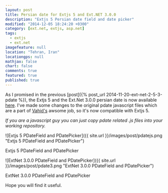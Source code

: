 ```yaml
---
layout: post
title: Persian date for Extjs 5 and Ext.NET 3.0.0
description: "Extjs 5 Persian date field and date picker"
modified: "2014-12-05 18:24:20 +0300"
category: [ext.net, extjs, asp.net]
tags: 
  - extjs
  - ext.net
imagefeature: null
location: "Tehran, Iran"
locationgps: null
mathjax: false
chart: false
comments: true
featured: true
published: true
---
```


As I promised in the previous [post]({% post_url 2014-11-20-ext-net-2-5-3-pdate %}), the Extjs 5 
and the Ext.Net 3.0.0 persian date is now available [here](https://github.com/hogaf/Hogaf.ExtNet3.UX). 
I've made some changes to the original pdate javascript files which are a part of [Vahid's](https://github.com/vahid-sohrabloo/Ext.Pdate) awsome job,
 so it's now compatible with Extjs 5.

*If you are a javascript guy you can just copy pdate related .js files into your working repository.*

![Extjs 5 PDateField and PDatePicker]({{ site.url }}/images/post/pdatejs.png "Extjs 5 PDateField and PDatePicker")
<figcaption>Extjs 5 PDateField and PDatePicker</figcaption>

![ExtNet 3.0.0 PDateField and PDatePicker]({{ site.url }}/images/post/pdate3.png "ExtNet 3.0.0 PDateField and PDatePicker")
<figcaption>ExtNet 3.0.0 PDateField and PDatePicker</figcaption>

Hope you will find it useful.